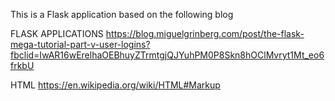 This is a Flask application based on the following blog

FLASK APPLICATIONS
https://blog.miguelgrinberg.com/post/the-flask-mega-tutorial-part-v-user-logins?fbclid=IwAR16wErelhaOEBhuyZTrmtgjQJYuhPM0P8Skn8hOClMvryt1Mt_eo6frkbU

HTML
https://en.wikipedia.org/wiki/HTML#Markup
